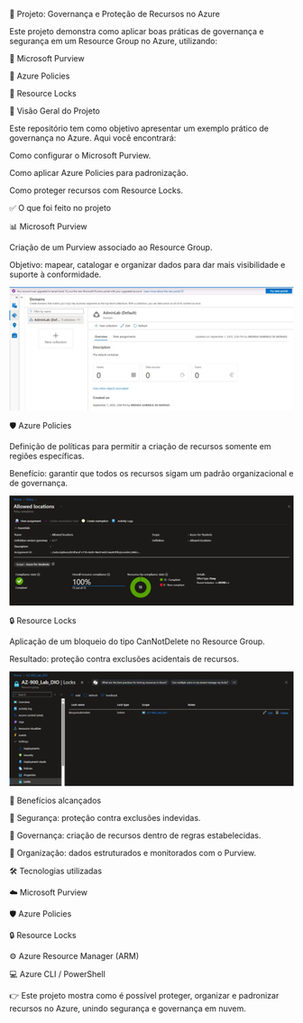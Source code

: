 🚀 Projeto: Governança e Proteção de Recursos no Azure

Este projeto demonstra como aplicar boas práticas de governança e segurança em um Resource Group no Azure, utilizando:

🔹 Microsoft Purview

🔹 Azure Policies

🔹 Resource Locks


📌 Visão Geral do Projeto


Este repositório tem como objetivo apresentar um exemplo prático de governança no Azure.
Aqui você encontrará:

Como configurar o Microsoft Purview.

Como aplicar Azure Policies para padronização.

Como proteger recursos com Resource Locks.


✅ O que foi feito no projeto


📊 Microsoft Purview

Criação de um Purview associado ao Resource Group.

Objetivo: mapear, catalogar e organizar dados para dar mais visibilidade e suporte à conformidade.

![](./Config_Purview.jpg)


🛡️ Azure Policies

Definição de políticas para permitir a criação de recursos somente em regiões específicas.

Benefício: garantir que todos os recursos sigam um padrão organizacional e de governança.

![](./Config_Policy.jpg)


🔒 Resource Locks

Aplicação de um bloqueio do tipo CanNotDelete no Resource Group.

Resultado: proteção contra exclusões acidentais de recursos.

![](./Config_Locks.jpg)


🌟 Benefícios alcançados


🔐 Segurança: proteção contra exclusões indevidas.

📏 Governança: criação de recursos dentro de regras estabelecidas.

📂 Organização: dados estruturados e monitorados com o Purview.


🛠️ Tecnologias utilizadas


☁️ Microsoft Purview

🛡️ Azure Policies

🔒 Resource Locks

⚙️ Azure Resource Manager (ARM)

💻 Azure CLI / PowerShell


👉 Este projeto mostra como é possível proteger, organizar e padronizar recursos no Azure, unindo segurança e governança em nuvem.
